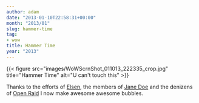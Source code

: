 ```yaml
---
author: adam
date: "2013-01-10T22:58:31+00:00"
month: "2013/01"
slug: hammer-time
tag:
- wow
title: Hammer Time
year: "2013"
---
```


{{< figure src="images/WoWScrnShot_011013_222335_crop.jpg" title="Hammer Time" alt="U can't touch this" >}}

Thanks to the efforts of [Elsen](http://view-through-branches.com/), the members of [Jane Doe](http://janedoe.eu) and the denizens of [Open Raid](http://openraid.eu) I now make awesome awesome bubbles.

<!--more-->